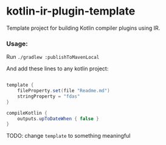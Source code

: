 # kotlin-ir-plugin-template

Template project for building Kotlin compiler plugins using IR.

### Usage:

Run `./gradlew :publishToMavenLocal` 

And add these lines to any kotlin project:
```gradle

template {
    fileProperty.set(file "Readme.md")
    stringProperty = "fdas"
}

compileKotlin {
    outputs.upToDateWhen { false }
}


```

TODO: change `template` to something meaningful
